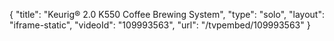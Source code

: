 {
    "title": "Keurig&reg; 2.0 K550 Coffee Brewing System",
    "type": "solo",
    "layout": "iframe-static",
    "videoId": "109993563",
    "url": "\/tvpembed\/109993563"
}
